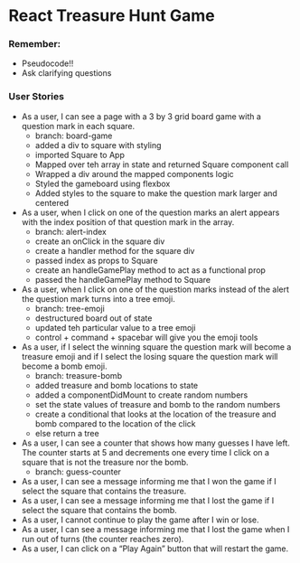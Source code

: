 # React Treasure Hunt Game

### Remember:
- Pseudocode!!
- Ask clarifying questions

### User Stories
- As a user, I can see a page with a 3 by 3 grid board game with a question mark in each square.
    - branch: board-game
    - added a div to square with styling
    - imported Square to App
    - Mapped over teh array in state and returned Square component call
    - Wrapped a div around the mapped components logic
    - Styled the gameboard using flexbox
    - Added styles to the square to make the question mark larger and centered 
- As a user, when I click on one of the question marks an alert appears with the index position of that question mark in the array.
    - branch: alert-index
    - create an onClick in the square div
    - create a handler method for the square div
    - passed index as props to Square
    - create an handleGamePlay method to act as a functional prop
    - passed the handleGamePlay method to Square
- As a user, when I click on one of the question marks instead of the alert the question mark turns into a tree emoji.
    - branch: tree-emoji
    - destructured board out of state
    - updated teh particular value to a tree emoji
    - control + command + spacebar will give you the emoji tools
- As a user, if I select the winning square the question mark will become a treasure emoji and if I select the losing square the question mark will become a bomb emoji.
    - branch: treasure-bomb
    - added treasure and bomb locations to state
    - added a componentDidMount to create random numbers
    - set the state values of treasure and bomb to the random numbers 
    - create a conditional that looks at the location of the treasure and bomb compared to the location of the click
    - else return a tree 
- As a user, I can see a counter that shows how many guesses I have left. The counter starts at 5 and decrements one every time I click on a square that is not the treasure nor the bomb.
    - branch: guess-counter
- As a user, I can see a message informing me that I won the game if I select the square that contains the treasure.
- As a user, I can see a message informing me that I lost the game if I select the square that contains the bomb.
- As a user, I cannot continue to play the game after I win or lose.
- As a user, I can see a message informing me that I lost the game when I run out of turns (the counter reaches zero).
- As a user, I can click on a “Play Again” button that will restart the game.
